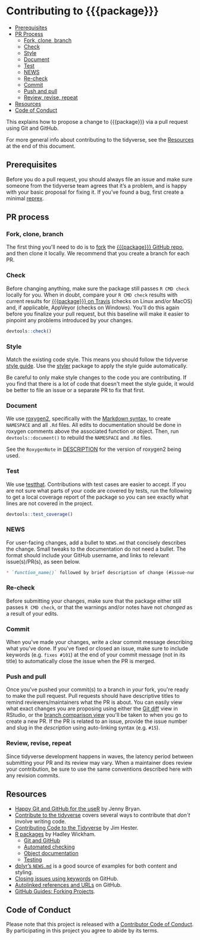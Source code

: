 # Contributing to {{{package}}}

-   [Prerequisites](#prerequisites)
-   [PR Process](#pr-process)
    -   [Fork, clone, branch](#fork-clone-branch)
    -   [Check](#check)
    -   [Style](#style)
    -   [Document](#document)
    -   [Test](#test)
    -   [NEWS](#news)
    -   [Re-check](#re-check)
    -   [Commit](#commit)
    -   [Push and pull](#push-and-pull)
    -   [Review, revise, repeat](#review-revise-repeat)
-   [Resources](#resources)
-   [Code of Conduct](#code-of-conduct)

This explains how to propose a change to {{{package}}} via a pull request using
Git and GitHub. 

For more general info about contributing to the tidyverse, see the 
[Resources](#resources) at the end of this document.

## Prerequisites

Before you do a pull request, you should always file an issue and make sure
someone from the tidyverse team agrees that it’s a problem, and is happy with
your basic proposal for fixing it. If you’ve found a bug, first create a minimal
[reprex](https://www.tidyverse.org/help/#reprex).

## PR process

### Fork, clone, branch

The first thing you'll need to do is to [fork](https://help.github.com/articles/fork-a-repo/) 
the [{{{package}}} GitHub repo](https://github.com/tidyverse/{{{package}}}), and 
then clone it locally. We recommend that you create a branch for each PR.

### Check

Before changing anything, make sure the package still passes `R CMD check`
locally for you. When in doubt, compare your `R CMD check` results with current
results for [{{{package}}} on Travis]({{{travis_url}}}) (checks on Linux and/or 
MacOS) and, if applicable, AppVeyor (checks on Windows). You'll do this again
before you finalize your pull request, but this baseline will make it easier to
pinpoint any problems introduced by your changes.

``` r
devtools::check()
```

### Style

Match the existing code style. This means you should follow the tidyverse 
[style guide](http://style.tidyverse.org). Use the 
[styler](https://CRAN.R-project.org/package=styler) package to apply the style 
guide automatically.


Be careful to only make style changes to the code you are contributing. If you
find that there is a lot of code that doesn't meet the style guide, it would be
better to file an issue or a separate PR to fix that first.

### Document

We use [roxygen2](https://cran.r-project.org/package=roxygen2),
specifically with the [Markdown syntax](https://cran.r-project.org/web/packages/roxygen2/vignettes/markdown.html),
to create `NAMESPACE` and all `.Rd` files. All edits to documentation
should be done in roxygen comments above the associated function or
object. Then, run `devtools::document()` to rebuild the `NAMESPACE` and `.Rd` 
files.

See the `RoxygenNote` in [DESCRIPTION](DESCRIPTION) for the version of
roxygen2 being used. 

### Test

We use [testthat](https://cran.r-project.org/package=testthat). Contributions
with test cases are easier to accept. If you are not sure what parts of your
code are covered by tests, run the following to get a local coverage report of
the package so you can see exactly what lines are not covered in the project.

``` r
devtools::test_coverage()
```

### NEWS

For user-facing changes, add a bullet to `NEWS.md` that concisely describes
the change. Small tweaks to the documentation do not need a bullet. The format
should include your GitHub username, and links to relevant issue(s)/PR(s), as
seen below.

```md
* `function_name()` followed by brief description of change (#issue-num, @your-github-user-name)
```

### Re-check

Before submitting your changes, make sure that the package either still
passes `R CMD check`, or that the warnings and/or notes have not _changed_
as a result of your edits.

### Commit

When you've made your changes, write a clear commit message describing what
you've done. If you've fixed or closed an issue, make sure to include keywords
(e.g. `fixes #101`) at the end of your commit message (not in its
title) to automatically close the issue when the PR is merged.

### Push and pull

Once you've pushed your commit(s) to a branch in _your_ fork, you're ready to
make the pull request. Pull requests should have descriptive titles to remind
reviewers/maintainers what the PR is about. You can easily view what exact
changes you are proposing using either the [Git diff](http://r-pkgs.had.co.nz/git.html#git-status) 
view in RStudio, or the [branch comparison view](https://help.github.com/articles/creating-a-pull-request/) 
you'll be taken to when you go to create a new PR. If the PR is related to an 
issue, provide the issue number and slug in the _description_ using 
auto-linking syntax (e.g. `#15`).

### Review, revise, repeat

Since tidyverse development happens in waves, the latency period between
submitting your PR and its review may vary. When a maintainer does review
your contribution, be sure to use the same conventions described here with any
revision commits.

## Resources

* [Happy Git and GitHub for the useR](http://happygitwithr.com/) by Jenny Bryan.
* [Contribute to the tidyverse](https://www.tidyverse.org/contribute/) covers
several ways to contribute that _don't_ involve writing code.
* [Contributing Code to the Tidyverse](http://www.jimhester.com/2017/08/08/contributing/) 
by Jim Hester.
* [R packages](http://r-pkgs.had.co.nz/) by Hadley Wickham.
  - [Git and GitHub](http://r-pkgs.had.co.nz/git.html)
  - [Automated checking](http://r-pkgs.had.co.nz/check.html)
  - [Object documentation](http://r-pkgs.had.co.nz/man.html)
  - [Testing](http://r-pkgs.had.co.nz/tests.html)
* [dplyr’s `NEWS.md`](https://github.com/tidyverse/dplyr/blob/master/NEWS.md) is
a good source of examples for both content and styling.
* [Closing issues using keywords](https://help.github.com/articles/closing-issues-using-keywords/)
on GitHub.
* [Autolinked references and URLs](https://help.github.com/articles/autolinked-references-and-urls/)
on GitHub.
* [GitHub Guides: Forking Projects](https://guides.github.com/activities/forking/).

## Code of Conduct

Please note that this project is released with a [Contributor Code of
Conduct](CONDUCT.md). By participating in this project you agree to
abide by its terms.
